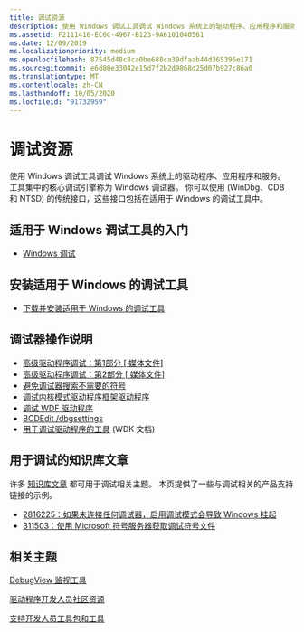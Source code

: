 ```yaml
---
title: 调试资源
description: 使用 Windows 调试工具调试 Windows 系统上的驱动程序、应用程序和服务。
ms.assetid: F2111416-EC6C-4967-B123-9A6101040561
ms.date: 12/09/2019
ms.localizationpriority: medium
ms.openlocfilehash: 87545d48c8ca0be688ca39dfaab44d365396e171
ms.sourcegitcommit: e6d80e33042e15d7f2b2d9868d25d07b927c86a0
ms.translationtype: MT
ms.contentlocale: zh-CN
ms.lasthandoff: 10/05/2020
ms.locfileid: "91732959"
---
```

# <a name="debugging-resources"></a>调试资源

使用 Windows 调试工具调试 Windows 系统上的驱动程序、应用程序和服务。 工具集中的核心调试引擎称为 Windows 调试器。 你可以使用 (WinDbg、CDB 和 NTSD) 的传统接口，这些接口包括在适用于 Windows 的调试工具中。

## <a name="span-idgetting_started_with_debugging_tools_for_windowsspanspan-idgetting_started_with_debugging_tools_for_windowsspanspan-idgetting_started_with_debugging_tools_for_windowsspangetting-started-with-debugging-tools-for-windows"></a><span id="Getting_Started_with_Debugging_Tools_for_Windows"></span><span id="getting_started_with_debugging_tools_for_windows"></span><span id="GETTING_STARTED_WITH_DEBUGGING_TOOLS_FOR_WINDOWS"></span>适用于 Windows 调试工具的入门

- [Windows 调试](index.md)

## <a name="span-idinstalling_debugging_tools_for_windowsspanspan-idinstalling_debugging_tools_for_windowsspanspan-idinstalling_debugging_tools_for_windowsspaninstalling-debugging-tools-for-windows"></a><span id="Installing_Debugging_Tools_for_Windows"></span><span id="installing_debugging_tools_for_windows"></span><span id="INSTALLING_DEBUGGING_TOOLS_FOR_WINDOWS"></span>安装适用于 Windows 的调试工具

- [下载并安装适用于 Windows 的调试工具](../download-the-wdk.md)

## <a name="span-iddebugger_how-tosspanspan-iddebugger_how-tosspanspan-iddebugger_how-tosspandebugger-how-tos"></a><span id="Debugger_How-Tos"></span><span id="debugger_how-tos"></span><span id="DEBUGGER_HOW-TOS"></span>调试器操作说明

- [高级驱动程序调试：第1部分 \[ 媒体文件\]](https://download.microsoft.com/download/B/1/6/B161948D-EDE1-4AEF-8776-AD485CDDCD9E/TDDR05003.wvx)
- [高级驱动程序调试：第2部分 \[ 媒体文件\]](https://download.microsoft.com/download/B/1/6/B161948D-EDE1-4AEF-8776-AD485CDDCD9E/TDDR05004.wvx)
- [避免调试器搜索不需要的符号](./avoiding-debugger-searches-for-unneeded-symbols.md)
- [调试内核模式驱动程序框架驱动程序](../wdf/debugging-kernel-mode-driver-framework-drivers.md)
- [调试 WDF 驱动程序](./debug-universal-drivers---step-by-step-lab--echo-kernel-mode-.md)
- [BCDEdit /dbgsettings](../devtest/bcdedit--dbgsettings.md)
-  [用于调试驱动程序的工具](../devtest/tools-for-debugging-drivers.md) (WDK 文档) 

## <a name="span-idknowledge_base_articles_for_debuggingspanspan-idknowledge_base_articles_for_debuggingspanspan-idknowledge_base_articles_for_debuggingspanknowledge-base-articles-for-debugging"></a><span id="Knowledge_base_articles_for_debugging"></span><span id="knowledge_base_articles_for_debugging"></span><span id="KNOWLEDGE_BASE_ARTICLES_FOR_DEBUGGING"></span>用于调试的知识库文章

许多 [知识库文章](https://support.microsoft.com/) 都可用于调试相关主题。 本页提供了一些与调试相关的产品支持链接的示例。

- [2816225：如果未连接任何调试器，启用调试模式会导致 Windows 挂起](https://support.microsoft.com/help/2816225/enabling-debug-mode-causes-windows-to-hang-if-no-debugger-is-connected/)
- [311503：使用 Microsoft 符号服务器获取调试符号文件](https://support.microsoft.com/help/311503)

## <a name="span-idrelated_topicsspanrelated-topics"></a><span id="related_topics"></span>相关主题

[DebugView 监视工具](/sysinternals/downloads/debugview)

[驱动程序开发人员社区资源](/previous-versions/gg454528(v=msdn.10))

[支持开发人员工具包和工具](/previous-versions/gg454528(v=msdn.10))